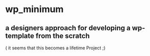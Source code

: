 wp_minimum
==========

a designers approach for developing a wp-template from the scratch
------------------------------------------------------------------

( it seems that this becomes a lifetime Project ;)
